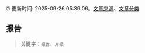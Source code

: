 :alarm_clock: 更新时间: 2025-09-26 05:39:06。[文章来源](/README.md)、[文章分类](/TAGS.md)

## 报告


> 关键字：`报告`、`月报`



